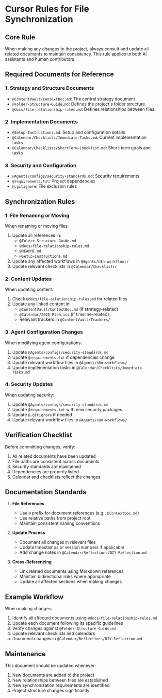 # Cursor Rules for File Synchronization

## Core Rule
When making any changes to the project, always consult and update all related documents to maintain consistency. This rule applies to both AI assistants and human contributors.

## Required Documents for Reference

### 1. Strategy and Structure Documents
- `@ContentVault/ContextDoc.md`: The central strategy document
- `@Folder-Structure-Guide.md`: Defines the project's folder structure
- `@docs/file-relationship-rules.md`: Defines relationships between files

### 2. Implementation Documents
- `@Setup-Instructions.md`: Setup and configuration details
- `@Calendar/Checklists/Immediate-Tasks.md`: Current implementation tasks
- `@Calendar/Checklists/ShortTerm-Checklist.md`: Short-term goals and tasks

### 3. Security and Configuration
- `@Agents/configs/security-standards.md`: Security requirements
- `@requirements.txt`: Project dependencies
- `@.gitignore`: File exclusion rules

## Synchronization Rules

### 1. File Renaming or Moving
When renaming or moving files:
1. Update all references in:
   - `@Folder-Structure-Guide.md`
   - `@docs/file-relationship-rules.md`
   - `@README.md`
   - `@Setup-Instructions.md`
2. Update any affected workflows in `@Agents/n8n-workflows/`
3. Update relevant checklists in `@Calendar/Checklists/`

### 2. Content Updates
When updating content:
1. Check `@docs/file-relationship-rules.md` for related files
2. Update any linked content in:
   - `@ContentVault/ContextDoc.md` (if strategy-related)
   - `@Calendar/2025-Plan.ics` (if timeline-related)
   - Relevant trackers in `@ContentVault/Trackers/`

### 3. Agent Configuration Changes
When modifying agent configurations:
1. Update `@Agents/configs/security-standards.md`
2. Update `@requirements.txt` if dependencies change
3. Update relevant workflow files in `@Agents/n8n-workflows/`
4. Update implementation tasks in `@Calendar/Checklists/Immediate-Tasks.md`

### 4. Security Updates
When updating security:
1. Update `@Agents/configs/security-standards.md`
2. Update `@requirements.txt` with new security packages
3. Update `@.gitignore` if needed
4. Update relevant workflow files in `@Agents/n8n-workflows/`

## Verification Checklist

Before committing changes, verify:
1. All related documents have been updated
2. File paths are consistent across documents
3. Security standards are maintained
4. Dependencies are properly listed
5. Calendar and checklists reflect the changes

## Documentation Standards

1. **File References**
   - Use `@` prefix for document references (e.g., `@ContextDoc.md`)
   - Use relative paths from project root
   - Maintain consistent naming conventions

2. **Update Process**
   - Document all changes in relevant files
   - Update timestamps or version numbers if applicable
   - Add change notes in `@Calendar/Reflections/DIY-Reflection.md`

3. **Cross-Referencing**
   - Link related documents using Markdown references
   - Maintain bidirectional links where appropriate
   - Update all affected sections when making changes

## Example Workflow

When making changes:
1. Identify all affected documents using `@docs/file-relationship-rules.md`
2. Update each document following its specific guidelines
3. Verify changes against `@Folder-Structure-Guide.md`
4. Update relevant checklists and calendars
5. Document changes in `@Calendar/Reflections/DIY-Reflection.md`

## Maintenance

This document should be updated whenever:
1. New documents are added to the project
2. New relationships between files are established
3. New synchronization requirements are identified
4. Project structure changes significantly 